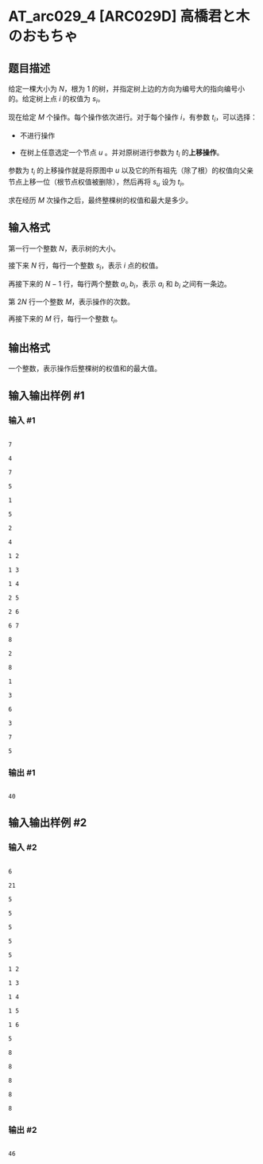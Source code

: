 # AT_arc029_4 [ARC029D] 高橋君と木のおもちゃ

## 题目描述

给定一棵大小为 $N$，根为 $1$ 的树，并指定树上边的方向为编号大的指向编号小的。给定树上点 $i$ 的权值为 $s_i$。

现在给定 $M$ 个操作。每个操作依次进行。对于每个操作 $i$，有参数 $t_i$，可以选择：

- 不进行操作
- 在树上任意选定一个节点 $u$ 。并对原树进行参数为 $t_i$ 的**上移操作**。

参数为 $t_i$ 的上移操作就是将原图中 $u$ 以及它的所有祖先（除了根）的权值向父亲节点上移一位（根节点权值被删除），然后再将 $s_u$ 设为 $t_i$。

求在经历 $M$ 次操作之后，最终整棵树的权值和最大是多少。

## 输入格式

第一行一个整数 $N$，表示树的大小。

接下来 $N$ 行，每行一个整数 $s_i$，表示 $i$ 点的权值。

再接下来的 $N-1$ 行，每行两个整数 $a_i, b_i$，表示 $a_i$ 和 $b_i$ 之间有一条边。

第 $2N$ 行一个整数 $M$，表示操作的次数。

再接下来的 $M$ 行，每行一个整数 $t_i$。

## 输出格式

一个整数，表示操作后整棵树的权值和的最大值。

## 输入输出样例 #1

### 输入 #1

```
7
4
7
5
1
5
2
4
1 2
1 3
1 4
2 5
2 6
6 7
8
2
8
1
3
6
3
7
5
```

### 输出 #1

```
40
```

## 输入输出样例 #2

### 输入 #2

```
6
21
5
5
5
5
5
1 2
1 3
1 4
1 5
1 6
5
8
8
8
8
8
```

### 输出 #2

```
46
```